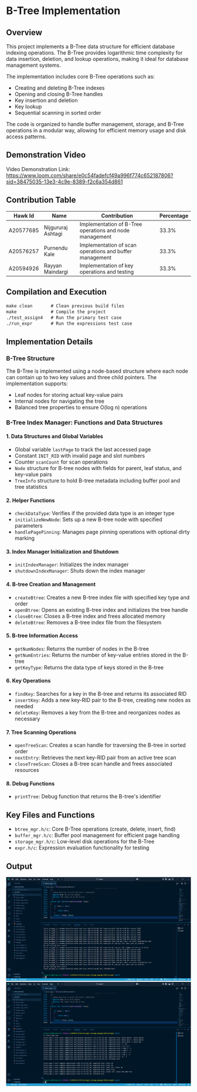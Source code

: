 # B-Tree Implementation

## Overview
This project implements a B-Tree data structure for efficient database indexing operations. The B-Tree provides logarithmic time complexity for data insertion, deletion, and lookup operations, making it ideal for database management systems.

The implementation includes core B-Tree operations such as:
- Creating and deleting B-Tree indexes
- Opening and closing B-Tree handles
- Key insertion and deletion
- Key lookup
- Sequential scanning in sorted order

The code is organized to handle buffer management, storage, and B-Tree operations in a modular way, allowing for efficient memory usage and disk access patterns.

## Demonstration Video
Video Demonstration Link: https://www.loom.com/share/e0c54fadefcf49a996f774c652187806?sid=38475035-13e3-4c9e-8389-f2c6a354d861

## Contribution Table

| Hawk Id | Name | Contribution | Percentage |
|---------|------|-------------|------------|
| A20577685 | Nijgururaj Ashtagi | Implementation of B-Tree operations and node management	 | 33.3% |
| A20576257 | Purnendu Kale | Implementation of scan operations and buffer management	 | 33.3% |
| A20594926 | Rayyan Maindargi | Implementation of key operations and testing | 33.3% |

## Compilation and Execution

```
make clean       # Clean previous build files
make             # Compile the project
./test_assign4   # Run the primary test case
./run_expr       # Run the expressions test case
```

## Implementation Details

### B-Tree Structure
The B-Tree is implemented using a node-based structure where each node can contain up to two key values and three child pointers. The implementation supports:
- Leaf nodes for storing actual key-value pairs
- Internal nodes for navigating the tree
- Balanced tree properties to ensure O(log n) operations


### B-Tree Index Manager: Functions and Data Structures

#### 1. Data Structures and Global Variables
- Global variable `lastPage` to track the last accessed page
- Constant `INIT_RID` with invalid page and slot numbers
- Counter `scanCount` for scan operations
- `Node` structure for B-tree nodes with fields for parent, leaf status, and key-value pairs
- `TreeInfo` structure to hold B-tree metadata including buffer pool and tree statistics

#### 2. Helper Functions
- `checkDataType`: Verifies if the provided data type is an integer type
- `initializeNewNode`: Sets up a new B-tree node with specified parameters
- `handlePagePinning`: Manages page pinning operations with optional dirty marking

#### 3. Index Manager Initialization and Shutdown
- `initIndexManager`: Initializes the index manager
- `shutdownIndexManager`: Shuts down the index manager

#### 4. B-tree Creation and Management
- `createBtree`: Creates a new B-tree index file with specified key type and order
- `openBtree`: Opens an existing B-tree index and initializes the tree handle
- `closeBtree`: Closes a B-tree index and frees allocated memory
- `deleteBtree`: Removes a B-tree index file from the filesystem

#### 5. B-tree Information Access
- `getNumNodes`: Returns the number of nodes in the B-tree
- `getNumEntries`: Returns the number of key-value entries stored in the B-tree
- `getKeyType`: Returns the data type of keys stored in the B-tree

#### 6. Key Operations
- `findKey`: Searches for a key in the B-tree and returns its associated RID
- `insertKey`: Adds a new key-RID pair to the B-tree, creating new nodes as needed
- `deleteKey`: Removes a key from the B-tree and reorganizes nodes as necessary

#### 7. Tree Scanning Operations
- `openTreeScan`: Creates a scan handle for traversing the B-tree in sorted order
- `nextEntry`: Retrieves the next key-RID pair from an active tree scan
- `closeTreeScan`: Closes a B-tree scan handle and frees associated resources

#### 8. Debug Functions
- `printTree`: Debug function that returns the B-tree's identifier



## Key Files and Functions

- `btree_mgr.h/c`: Core B-Tree operations (create, delete, insert, find)
- `buffer_mgr.h/c`: Buffer pool management for efficient page handling
- `storage_mgr.h/c`: Low-level disk operations for the B-Tree
- `expr.h/c`: Expression evaluation functionality for testing

## Output
![Alt text](output/image1.png)
![Alt text](output/image2.png)